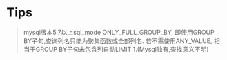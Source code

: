 # Tips

> mysql版本5.7以上sql_mode ONLY_FULL_GROUP_BY,
即使用GROUP BY子句,查询列名只能为聚集函数或全部列名.
若不需使用ANY_VALUE,
相当于GROUP BY子句未包含列自动LIMIT 1.(Mysql独有,查找意义不明)
